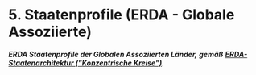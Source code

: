 # 5. Staatenprofile (ERDA - Globale Assoziierte)

_**ERDA Staatenprofile der Globalen Assoziierten Länder,**_
_**gemäß**_ [_**ERDA-Staatenarchitektur ("Konzentrische Kreise")**_](../../anhang-a-erda-staatenarchitektur-konzentrische-kreise.md#globale-assoziierte)_**.**_
